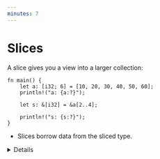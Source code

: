 ```yaml
---
minutes: 7
---
```


# Slices

A slice gives you a view into a larger collection:

<!-- mdbook-xgettext: skip -->

```rust,editable
fn main() {
    let a: [i32; 6] = [10, 20, 30, 40, 50, 60];
    println!("a: {a:?}");

    let s: &[i32] = &a[2..4];

    println!("s: {s:?}");
}
```

- Slices borrow data from the sliced type.

<details>

- We create a slice by borrowing `a` and specifying the starting and ending
  indexes in brackets.

- If the slice starts at index 0, Rust’s range syntax allows us to drop the
  starting index, meaning that `&a[0..a.len()]` and `&a[..a.len()]` are
  identical.

- The same is true for the last index, so `&a[2..a.len()]` and `&a[2..]` are
  identical.

- To easily create a slice of the full array, we can therefore use `&a[..]`.

- `s` is a reference to a slice of `i32`s. Notice that the type of `s`
  (`&[i32]`) no longer mentions the array length. This allows us to perform
  computation on slices of different sizes.

- Slices always borrow from another object. In this example, `a` has to remain
  'alive' (in scope) for at least as long as our slice.

- You can't "grow" a slice once it's created:
  - You can't append elements of the slice, since it doesn't own the backing
    buffer.
  - You can't grow a slice to point to a larger section of the backing buffer.
    The slice loses information about the underlying buffer and so you can't
    know how large the slice can be grown.
  - To get a larger slice you have to back to the original buffer and create a
    larger slice from there.

</details>
